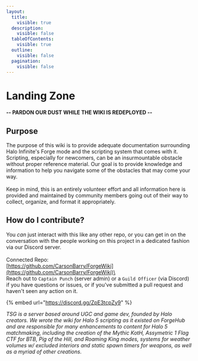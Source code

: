 ```yaml
---
layout:
  title:
    visible: true
  description:
    visible: false
  tableOfContents:
    visible: true
  outline:
    visible: false
  pagination:
    visible: false
---
```


# Landing Zone

#### -- PARDON OUR DUST WHILE THE WIKI IS REDEPLOYED --

## Purpose

The purpose of this wiki is to provide adequate documentation surrounding Halo Infinite's Forge mode and the scripting system that comes with it. Scripting, especially for newcomers, can be an insurmountable obstacle without proper reference material. Our goal is to provide knowledge and information to help you navigate some of the obstacles that may come your way.\
\
Keep in mind, this is an entirely volunteer effort and all information here is provided and maintained by community members going out of their way to collect, organize, and format it appropriately.

## How do I contribute?

You _can_ just interact with this like any other repo, or you can get in on the conversation with the people working on this project in a dedicated fashion via our Discord server. \
\
Connected Repo:\
[https://github.com/CarsonBarry/ForgeWiki](https://github.com/CarsonBarry/ForgeWiki)\
\
Reach out to `Captain Punch` (server admin) or a `Guild Officer` (via Discord) if you have questions or issues, or if you've submitted a pull request and haven't seen any action on it.

{% embed url="https://discord.gg/ZpE3tcpZy9" %}

_TSG is a server based around UGC and game dev, founded by Halo creators. We wrote the wiki for Halo 5 scripting as it existed on ForgeHub and are responsible for many enhancements to content for Halo 5 matchmaking, including the creation of the Mythic KotH, Assymetric 1 Flag CTF for BTB, Pig of the Hill, and Roaming King modes, systems for weather volumes w/ excluded interiors and static spawn timers for weapons, as well as a myriad of other creations._
